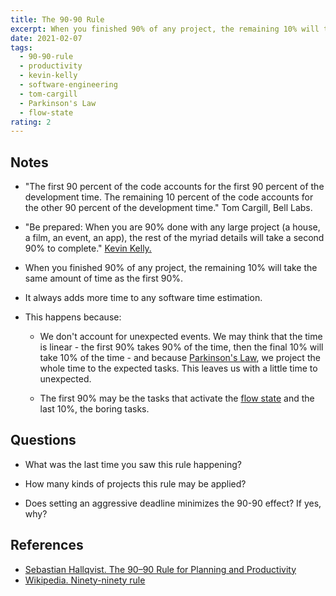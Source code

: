 ```yaml
---
title: The 90-90 Rule
excerpt: When you finished 90% of any project, the remaining 10% will take the same amount of time of the fist 90%.
date: 2021-02-07
tags:
  - 90-90-rule
  - productivity
  - kevin-kelly
  - software-engineering
  - tom-cargill
  - Parkinson's Law
  - flow-state
rating: 2
---
```


## Notes

- "The first 90 percent of the code accounts for the first 90 percent of the development time. The remaining 10 percent of the code accounts for the other 90 percent of the development time." Tom Cargill, Bell Labs.

- "Be prepared: When you are 90% done with any large project (a house, a film, an event, an app), the rest of the myriad details will take a second 90% to complete." [Kevin Kelly.](https://kk.org/thetechnium/68-bits-of-unsolicited-advice/)

- When you finished 90% of any project, the remaining 10% will take the same amount of time as the first 90%.

- It always adds more time to any software time estimation.

- This happens because:

  - We don't account for unexpected events. We may think that the time is linear - the first 90% takes 90% of the time, then the final 10% will take 10% of the time - and because [Parkinson's Law](/zettel/parkinson-s-law), we project the whole time to the expected tasks. This leaves us with a little time to unexpected.

  - The first 90% may be the tasks that activate the [flow state](/zettel/flow-state-psychology) and the last 10%, the boring tasks.

## Questions

- What was the last time you saw this rule happening?

- How many kinds of projects this rule may be applied?

- Does setting an aggressive deadline minimizes the 90-90 effect? If yes, why?

## References

- [Sebastian Hallqvist. The 90–90 Rule for Planning and Productivity](https://medium.com/the-post-grad-survival-guide/the-90-90-rule-for-productivity-and-planning-81357692bfc)
- [Wikipedia. Ninety-ninety rule](https://en.wikipedia.org/wiki/Ninety-ninety_rule)
